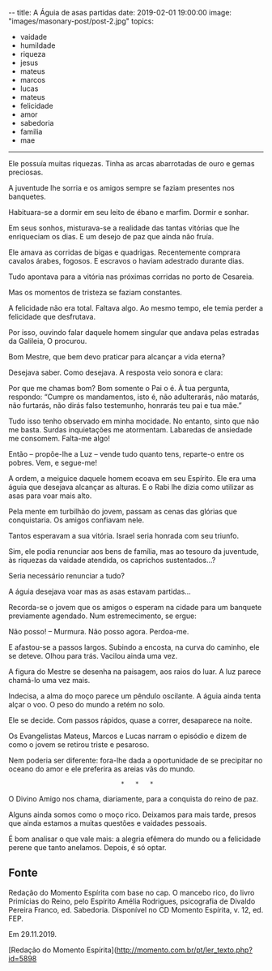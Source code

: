 --
title: A Águia de asas partidas
date: 2019-02-01 19:00:00
image: "images/masonary-post/post-2.jpg"
topics: 
- vaidade
- humildade
- riqueza
- jesus
- mateus
- marcos
- lucas
- mateus
- felicidade
- amor
- sabedoria
- familia
- mae
---

Ele possuía muitas riquezas. Tinha as arcas abarrotadas de ouro e gemas
preciosas.

A juventude lhe sorria e os amigos sempre se faziam presentes nos banquetes.

Habituara-se a dormir em seu leito de ébano e marfim. Dormir e sonhar.

Em seus sonhos, misturava-se a realidade das tantas vitórias que lhe
enriqueciam os dias. E um desejo de paz que ainda não fruía.

Ele amava as corridas de bigas e quadrigas. Recentemente comprara cavalos
árabes, fogosos. E escravos o haviam adestrado durante dias.

Tudo apontava para a vitória nas próximas corridas no porto de Cesareia.

Mas os momentos de tristeza se faziam constantes.

A felicidade não era total. Faltava algo. Ao mesmo tempo, ele temia perder a
felicidade que desfrutava.

Por isso, ouvindo falar daquele homem singular que andava pelas estradas da
Galileia, O procurou.

Bom Mestre, que bem devo praticar para alcançar a vida eterna?

Desejava saber. Como desejava. A resposta veio sonora e clara:

Por que me chamas bom? Bom somente o Pai o é. À tua pergunta, respondo: “Cumpre
os mandamentos, isto é, não adulterarás, não matarás, não furtarás, não dirás
falso testemunho, honrarás teu pai e tua mãe.”

Tudo isso tenho observado em minha mocidade. No entanto, sinto que não me
basta. Surdas inquietações me atormentam. Labaredas de ansiedade me consomem.
Falta-me algo!

Então – propõe-lhe a Luz – vende tudo quanto tens, reparte-o entre os pobres.
Vem, e segue-me!

A ordem, a meiguice daquele homem ecoava em seu Espírito. Ele era uma águia que
desejava alcançar as alturas. E o Rabi lhe dizia como utilizar as asas para
voar mais alto.

Pela mente em turbilhão do jovem, passam as cenas das glórias que conquistaria.
Os amigos confiavam nele.

Tantos esperavam a sua vitória. Israel seria honrada com seu triunfo.

Sim, ele podia renunciar aos bens de família, mas ao tesouro da juventude, às
riquezas da vaidade atendida, os caprichos sustentados...?

Seria necessário renunciar a tudo?

A águia desejava voar mas as asas estavam partidas...

Recorda-se o jovem que os amigos o esperam na cidade para um banquete
previamente agendado. Num estremecimento, se ergue:

Não posso! – Murmura. Não posso agora. Perdoa-me.

E afastou-se a passos largos. Subindo a encosta, na curva do caminho, ele se
deteve. Olhou para trás. Vacilou ainda uma vez.

A figura do Mestre se desenha na paisagem, aos raios do luar. A luz parece
chamá-lo uma vez mais.

Indecisa, a alma do moço parece um pêndulo oscilante. A águia ainda tenta alçar
o voo. O peso do mundo a retém no solo.

Ele se decide. Com passos rápidos, quase a correr, desaparece na noite.

Os Evangelistas Mateus, Marcos e Lucas narram o episódio e dizem de como o
jovem se retirou triste e pesaroso.

Nem poderia ser diferente: fora-lhe dada a oportunidade de se precipitar no
oceano do amor e ele preferira as areias vãs do mundo.

                                   *   *   *

O Divino Amigo nos chama, diariamente, para a conquista do reino de paz.

Alguns ainda somos como o moço rico. Deixamos para mais tarde, presos que ainda
estamos a muitas questões e vaidades pessoais.

É bom analisar o que vale mais: a alegria efêmera do mundo ou a felicidade
perene que tanto anelamos. Depois, é só optar.

## Fonte
Redação do Momento Espírita com base no cap. O mancebo rico, do livro
Primícias do Reino, pelo Espírito Amélia Rodrigues, psicografia de
Divaldo Pereira Franco, ed. Sabedoria.
Disponível no CD Momento Espírita, v. 12, ed. FEP.

Em 29.11.2019.

[Redação do Momento Espírita](http://momento.com.br/pt/ler_texto.php?id=5898
